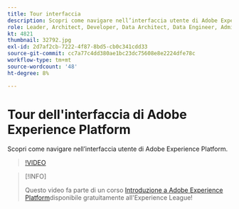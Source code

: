 ```yaml
---
title: Tour interfaccia
description: Scopri come navigare nell’interfaccia utente di Adobe Experience Platform.
role: Leader, Architect, Developer, Data Architect, Data Engineer, Admin, User
kt: 4821
thumbnail: 32792.jpg
exl-id: 2d7af2cb-7222-4f87-8bd5-cb0c341cdd33
source-git-commit: cc7a77c4dd380ae1bc23dc75608e8e2224dfe78c
workflow-type: tm+mt
source-wordcount: '48'
ht-degree: 8%

---
```


# Tour dell&#39;interfaccia di Adobe Experience Platform

Scopri come navigare nell’interfaccia utente di Adobe Experience Platform.

>[!VIDEO](https://video.tv.adobe.com/v/32792?quality=12&learn=on)

>[!INFO]
>
> Questo video fa parte di un corso [Introduzione a Adobe Experience Platform](https://experienceleague.adobe.com/?recommended=ExperiencePlatform-U-1-2020.1)disponibile gratuitamente all&#39;Experience League!

